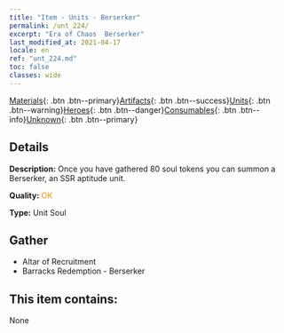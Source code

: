 ```yaml
---
title: "Item - Units - Berserker"
permalink: /unt_224/
excerpt: "Era of Chaos  Berserker"
last_modified_at: 2021-04-17
locale: en
ref: "unt_224.md"
toc: false
classes: wide
---
```

 [Materials](/Items/){: .btn .btn--primary}[Artifacts](/Items/Artifacts/){: .btn .btn--success}[Units](/Items/Units/){: .btn .btn--warning}[Heroes](/Items/Heroes/){: .btn .btn--danger}[Consumables](/Items/Consumables/){: .btn .btn--info}[Unknown](/Items/Unknown/){: .btn .btn--primary}

## Details
 **Description:** Once you have gathered 80 soul tokens you can summon a Berserker, an SSR aptitude unit.

 **Quality:** <span style="color: #FF8C00">OK</span>

 **Type:** Unit Soul

## Gather

*    Altar of Recruitment 
*    Barracks Redemption - Berserker 

## This item contains:

  None

